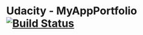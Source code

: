 # Udacity - MyAppPortfolio [![Build Status](https://travis-ci.org/amrendra18/udacity-p0-myapp.svg?branch=master)](https://travis-ci.org/amrendra18/udacity-p0-myapp)
